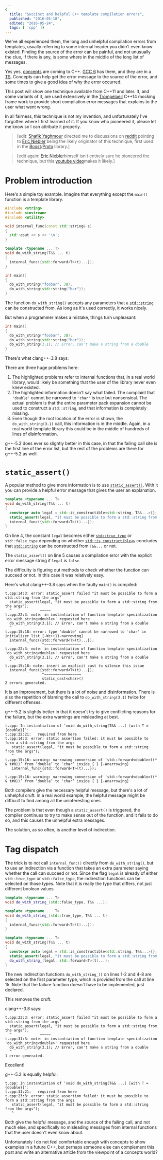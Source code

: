 ```yaml
---
{
  title: "Succinct and helpful C++ template compilation errors",
  published: "2016-05-18",
  edited: "2016-05-24",
  tags: [ 'cpp' ]}
---
```


We've all experienced them, the long and unhelpful compilation errors from templates, usually referring to some internal
header you didn't even know existed. Finding the source of the error can be painful, and not unusually the clue, if
there is any, is some where in the middle of the long list of messages.

Yes yes, [concepts](http://en.cppreference.com/w/cpp/language/constraints) are coming to
C++. [GCC 6](https://gcc.gnu.org/onlinedocs/gcc-6.1.0/gcc/) has them, and they are in
a [TS](http://cplusplus.github.io/concepts-ts/). Concepts can help get the error message to the source of the error, and
some times to give a good idea of why the error occurred.

This post will show one technique available from C++11 and later. It, and some variants of it, are used extensively in
the [Trompeloeil](https://github.com/rollbear/trompeloeil) C++14 mocking frame work to provide short compilation error
messages that explains to the user what went wrong.

In all fairness, this technique is not my invention, and unfortunately I've forgotten where I first learned of it. If
you know who pioneered it, please let me know so I can attribute it properly.

> [edit: [Shafik Yaghmour](https://apis.google.com/wm/1/102200829211519225794) directed me to discussions
> on [reddit](https://www.reddit.com/r/cpp/comments/4jybls/succinct_and_helpful_c_template_compilation_errors/) pointing
> to [Eric Niebler](http://ericniebler.com/) being the likely originator of this technique, first used in
> the [Boost](http://www.boost.org/)/[Proto](http://www.boost.org/doc/libs/1_61_0/doc/html/proto.html) library.]

> [edit again: [Eric Niebler](http://ericniebler.com/)himself isn't entirely sure he pioneered the technique, but
> this [youtube video](https://www.youtube.com/watch?v=JF6YM0XzHnE)makes it likely.]

# Problem introduction

Here's a simple toy example. Imagine that everything except the `main()` function is a template library.

```cpp
#include <string>
#include <iostream>
#include <utility>

void internal_func(const std::string& s)
{
  std::cout << s << '\n';
}

template <typename ... T>
void do_with_string(T&& ... t)
{
  internal_func({std::forward<T>(t)...});
}

int main()
{
  do_with_string("foobar", 3U);
  do_with_string(std::string("bar"));
}
```

The function `do_with_string()` accepts any parameters that
a [`std::string`](http://en.cppreference.com/w/cpp/string/basic_string) can be constructed from. As long as it's used
correctly, it works nicely.

But when a programmer makes a mistake, things turn unpleasant:

```cpp
int main()
{
  do_with_string("foobar", 3U);
  do_with_string(std::string("bar"));
  do_with_string(3.1); // Error, can't make a string from a double
}
```

There's what clang++-3.8 says:

There are three huge problems here:

1. The highlighted problems refer to internal functions that, in a real world library, would likely be something that
   the
   user of the library never even knew existed.
2. The highlighted information doesn't say what failed. The complaint
   that `'double'` cannot be narrowed to `'char'` is true but nonsensical.
   The actual problem is that the entire parameter pack expansion cannot
   be used to construct a `std::string`, and that information is completely
   missing.
3. Even though the root location of the error is shown, the `do_with_string(3.1)` call, this information is in the
   middle. Again, in a real world template library this could be in the middle of hundreds of lines of disinformation.

g++-5.2 does ever so slightly better in this case, in that the failing call site is the first line of the error list,
but the rest of the problems are there for g++-5.2 as well.

# `static_assert()`

A popular method to give more information is to
use [`static_assert()`](http://en.cppreference.com/w/cpp/language/static_assert). With it you can provide a helpful error
message that gives the user an explanation.

```cpp
template <typename ... T>
void do_with_string(T&& ... t)
{
  constexpr auto legal = std::is_constructible<std::string, T&&...>{};
  static_assert(legal, "it must be possible to form a std::string from the args");
  internal_func({std::forward<T>(t)...});
}
```

On line 4, the constant `legal` becomes either [`std::true_type`](http://en.cppreference.com/w/cpp/types/integral_constant)
or `std::false_type` depending on
whether [`std::is_constructible<>`](http://en.cppreference.com/w/cpp/types/is_constructible) concludes
that [`std::string`](http://en.cppreference.com/w/cpp/string/basic_string) can be constructed from `T&&...` or not.

The `static_assert()` on line 5 causes a compilation error with the explicit error message string if `legal` is `false`.

The difficulty is figuring out methods to check whether the function can succeed or not. In this case it was relatively
easy.

Here's what clang++-3.8 says when the faulty `main()` is compiled:

```
t.cpp:14:3: error: static_assert failed "it must be possible to form a std::string from the args"
  static_assert(legal, "it must be possible to form a std::string from the args");
  ^             ~~~~~
t.cpp:22:3: note: in instantiation of function template specialization 'do_with_string<double>' requested here
  do_with_string(3.1); // Error, can't make a string from a double
  ^
t.cpp:15:18: error: type 'double' cannot be narrowed to 'char' in initializer list [-Wc++11-narrowing]
  internal_func({std::forward<T>(t)...});
                 ^~~~~~~~~~~~~~~~~~
t.cpp:22:3: note: in instantiation of function template specialization 'do_with_string<double>' requested here
  do_with_string(3.1); // Error, can't make a string from a double
  ^
t.cpp:15:18: note: insert an explicit cast to silence this issue
  internal_func({std::forward<T>(t)...});
                 ^~~~~~~~~~~~~~~~~~
                 static_cast<char>()
2 errors generated.
```

It is an improvement, but there is a lot of noise and disinformation. There is also the repetition of blaming the call
to `do_with_string(3.1)` twice for different offenses.

g++-5.2 is slightly better in that it doesn't try to give conflicting reasons for the failure, but the extra warnings
are misleading at best.

```
t.cpp: In instantiation of ‘void do_with_string(T&& ...) [with T = {double}]’:
t.cpp:22:21:   required from here
t.cpp:14:3: error: static assertion failed: it must be possible to form a std::string from the args
   static_assert(legal, "it must be possible to form a std::string from the args");
   ^
t.cpp:15:16: warning: narrowing conversion of ‘std::forward<double>((* & t#0))’ from ‘double’ to ‘char’ inside { } [-Wnarrowing]
   internal_func({std::forward<T>(t)...});
                ^
t.cpp:15:16: warning: narrowing conversion of ‘std::forward<double>((* & t#0))’ from ‘double’ to ‘char’ inside { } [-Wnarrowing]
```

Both compilers give the necessary helpful message, but there's a lot of unhelpful cruft. In a real world example, the
helpful message might be difficult to find among all the uninteresting ones.

The problem is that even though a `static_assert()` is triggered, the compiler continues to try to make sense out of the
function, and it fails to do so, and this causes the unhelpful extra messages.

The solution, as so often, is another level of indirection.

# Tag dispatch

The trick is to not call `internal_func()` directly from `do_with_string()`, but to use an indirection via a function
that takes an extra parameter saying whether the call can succeed or not. Since the flag `legal` is already of either
`std::true_type` or `std::false_type`, the indirection functions can be selected on those types. Note that it is really
the type that differs, not just different boolean values.

```cpp
template <typename ... T>
void do_with_string_(std::false_type, T&& ...);

template <typename ... T>
void do_with_string_(std::true_type, T&& ... t)
{
  internal_func({std::forward<T>(t)...});
}

template <typename ... T>
void do_with_string(T&& ... t)
{
  constexpr auto legal = std::is_constructible<std::string, T&&...>{};
  static_assert(legal, "it must be possible to form a std::string from the args");
  do_with_string_(legal, std::forward<T>(t)...);
}

```

The new indirection functions `do_with_string_()` on lines 1-2 and 4-8 are selected on the first parameter type, which
is provided from the call at line 15. Note that the failure function doesn't have to be implemented, just declared.

This removes the cruft.

clang++-3.8 says:

```
t.cpp:23:3: error: static_assert failed "it must be possible to form a std::string from the args"
  static_assert(legal, "it must be possible to form a std::string from the args");
  ^             ~~~~~
t.cpp:31:3: note: in instantiation of function template specialization 'do_with_string<double>' requested here
  do_with_string(3.1); // Error, can't make a string from a double
  ^
1 error generated.
```

Excellent!

g++-5.2 is equally helpful:

```
t.cpp: In instantiation of ‘void do_with_string(T&& ...) [with T = {double}]’:
t.cpp:31:21:   required from here
t.cpp:23:3: error: static assertion failed: it must be possible to form a std::string from the args
   static_assert(legal, "it must be possible to form a std::string from the args");
   ^
```

Both give the helpful message, and the source of the failing call, and not much else, and specifically no misleading
messages from internal functions that the user doesn't even know about.

Unfortunately I do not feel comfortable enough with concepts to show examples in a future C++, but perhaps someone else
can complement this post and write an alternative article from the viewpoint of a concepts world?
